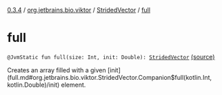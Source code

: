 [0.3.4](../../index.md) / [org.jetbrains.bio.viktor](../index.md) / [StridedVector](index.md) / [full](.)

# full

`@JvmStatic fun full(size: Int, init: Double): `[`StridedVector`](index.md) [(source)](https://github.com/JetBrains-Research/viktor/blob/0.3.4/src/main/kotlin/org/jetbrains/bio/viktor/StridedVector.kt#L549)

Creates an array filled with a given [init](full.md#org.jetbrains.bio.viktor.StridedVector.Companion$full(kotlin.Int, kotlin.Double)/init) element.

